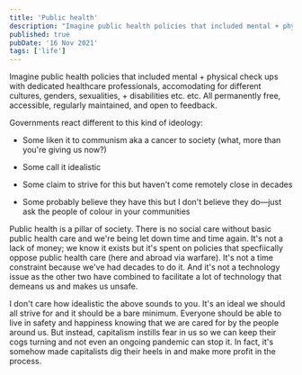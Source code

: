 ```yaml
---
title: 'Public health'
description: "Imagine public health policies that included mental + physical check ups with dedicated healthcare professionals, accomodating for different cultures, genders, sexualities, + disabilities etc. etc."
published: true
pubDate: '16 Nov 2021'
tags: ['life']
---
```


Imagine public health policies that included mental + physical check ups with dedicated healthcare professionals, accomodating for different cultures, genders, sexualities, + disabilities etc. etc. All permanently free, accessible, regularly maintained, and open to feedback.

Governments react different to this kind of ideology:

* Some liken it to communism aka a cancer to society (what, more than you're giving us now?)

* Some call it idealistic

* Some claim to strive for this but haven't come remotely close in decades

* Some probably believe they have this but I don't believe they do&mdash;just ask the people of colour in your communities

Public health is a pillar of society. There is no social care without basic public health care and we're being let down time and time again. It's not a lack of money; we know it exists but it's spent on policies that specfiically oppose public health care (here and abroad via warfare). It's not a time constraint because we've had decades to do it. And it's not a technology issue as the other two have combined to facilitate a lot of technology that demeans us and makes us unsafe.

I don't care how idealistic the above sounds to you. It's an ideal we should all strive for and it should be a bare minimum. Everyone should be able to live in safety and happiness knowing that we are cared for by the people around us. But instead, capitalism instills fear in us so we can keep their cogs turning and not even an ongoing pandemic can stop it. In fact, it's somehow made capitalists dig their heels in and make more profit in the process.